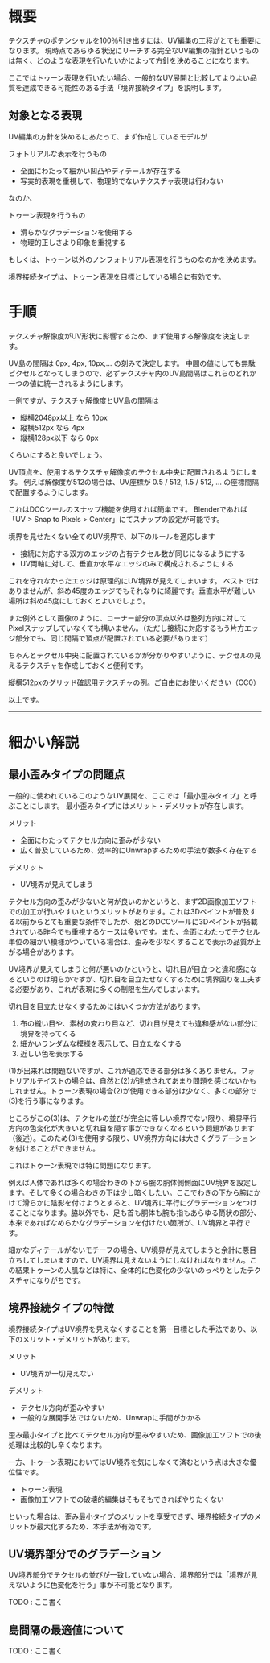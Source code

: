
# 概要

テクスチャのポテンシャルを100％引き出すには、UV編集の工程がとても重要になります。
現時点であらゆる状況にリーチする完全なUV編集の指針というものは無く、どのような表現を行いたいかによって方針を決めることになります。

ここではトゥーン表現を行いたい場合、一般的なUV展開と比較してよりよい品質を達成できる可能性のある手法「境界接続タイプ」を説明します。

## 対象となる表現

UV編集の方針を決めるにあたって、まず作成しているモデルが

フォトリアルな表示を行うもの

* 全面にわたって細かい凹凸やディテールが存在する
* 写実的表現を重視して、物理的でないテクスチャ表現は行わない

なのか、

トゥーン表現を行うもの

* 滑らかなグラデーションを使用する
* 物理的正しさより印象を重視する

もしくは、トゥーン以外のノンフォトリアル表現を行うものなのかを決めます。

境界接続タイプは、トゥーン表現を目標としている場合に有効です。


# 手順

テクスチャ解像度がUV形状に影響するため、まず使用する解像度を決定します。

UV島の間隔は 0px, 4px, 10px,... の刻みで決定します。
中間の値にしても無駄ピクセルとなってしまうので、必ずテクスチャ内のUV島間隔はこれらのどれか一つの値に統一されるようにします。

一例ですが、テクスチャ解像度とUV島の間隔は

* 縦横2048px以上 なら 10px
* 縦横512px なら 4px
* 縦横128px以下 なら 0px

くらいにすると良いでしょう。

UV頂点を、使用するテクスチャ解像度のテクセル中央に配置されるようにします。
例えば解像度が512の場合は、UV座標が 0.5 / 512, 1.5 / 512, ... の座標間隔で配置するようにします。

これはDCCツールのスナップ機能を使用すれば簡単です。
Blenderであれば「UV > Snap to Pixels > Center」にてスナップの設定が可能です。

境界を見せたくない全てのUV境界で、以下のルールを適応します

* 接続に対応する双方のエッジの占有テクセル数が同じになるようにする
* UV両軸に対して、垂直か水平なエッジのみで構成されるようにする

これを守れなかったエッジは原理的にUV境界が見えてしまいます。
ベストではありませんが、斜め45度のエッジでもそれなりに綺麗です。垂直水平が難しい場所は斜め45度にしておくとよいでしょう。

また例外として画像のように、コーナー部分の頂点以外は整列方向に対してPixelスナップしていなくても構いません。（ただし接続に対応するもう片方エッジ部分でも、同じ間隔で頂点が配置されている必要があります）

ちゃんとテクセル中央に配置されているかが分かりやすいように、テクセルの見えるテクスチャを作成しておくと便利です。

縦横512pxのグリッド確認用テクスチャの例。ご自由にお使いください（CC0）

以上です。

---

# 細かい解説

## 最小歪みタイプの問題点

一般的に使われているこのようなUV展開を、ここでは「最小歪みタイプ」と呼ぶことにします。
最小歪みタイプにはメリット・デメリットが存在します。

メリット

* 全面にわたってテクセル方向に歪みが少ない
* 広く普及しているため、効率的にUnwrapするための手法が数多く存在する

デメリット

* UV境界が見えてしまう

テクセル方向の歪みが少ないと何が良いのかというと、まず2D画像加工ソフトでの加工が行いやすいというメリットがあります。これは3Dペイントが普及する以前からとても重要な条件でしたが、殆どのDCCツールに3Dペイントが搭載されている昨今でも重視するケースは多いです。また、全面にわたってテクセル単位の細かい模様がついている場合は、歪みを少なくすることで表示の品質が上がる場合があります。

UV境界が見えてしまうと何が悪いのかというと、切れ目が目立つと違和感になるというのは明らかですが、切れ目を目立たせなくするために境界回りを工夫する必要があり、これが表現に多くの制限を生んでしまいます。

切れ目を目立たせなくするためにはいくつか方法があります。

1. 布の縫い目や、素材の変わり目など、切れ目が見えても違和感がない部分に境界を持ってくる
1. 細かいランダムな模様を表示して、目立たなくする
1. 近しい色を表示する

(1)が出来れば問題ないですが、これが適応できる部分は多くありません。フォトリアルテイストの場合は、自然と(2)が達成されてあまり問題を感じないかもしれません。トゥーン表現の場合(2)が使用できる部分は少なく、多くの部分で(3)を行う事になります。

ところがこの(3)は、テクセルの並びが完全に等しい境界でない限り、境界平行方向の色変化が大きいと切れ目を隠す事ができなくなるという問題があります（後述）。このため(3)を使用する限り、UV境界方向には大きくグラデーションを付けることができません。

これはトゥーン表現では特に問題になります。

例えば人体であれば多くの場合わきの下から腕の胴体側側面にUV境界を設定します。そして多くの場合わきの下は少し暗くしたい。ここでわきの下から腕にかけて滑らかに陰影を付けようとすると、UV境界に平行にグラデーションをつけることになります。脇以外でも、足も首も胴体も腕も指もあらゆる筒状の部分、本来であればなめらかなグラデーションを付けたい箇所が、UV境界と平行です。

細かなディテールがないモチーフの場合、UV境界が見えてしまうと余計に悪目立ちしてしまいますので、UV境界は見えないようにしなければなりません。この結果トゥーンの人肌などは特に、全体的に色変化の少ないのっぺりとしたテクスチャになりがちです。

## 境界接続タイプの特徴

境界接続タイプはUV境界を見えなくすることを第一目標とした手法であり、以下のメリット・デメリットがあります。

メリット

* UV境界が一切見えない

デメリット

* テクセル方向が歪みやすい
* 一般的な展開手法ではないため、Unwrapに手間がかかる

歪み最小タイプと比べてテクセル方向が歪みやすいため、画像加工ソフトでの後処理は比較的し辛くなります。

一方、トゥーン表現においてはUV境界を気にしなくて済むという点は大きな優位性です。

* トゥーン表現
* 画像加工ソフトでの破壊的編集はそもそもできればやりたくない

といった場合は、歪み最小タイプのメリットを享受できず、境界接続タイプのメリットが最大化するため、本手法が有効です。

## UV境界部分でのグラデーション

UV境界部分でテクセルの並びが一致していない場合、境界部分では「境界が見えないように色変化を行う」事が不可能となります。

TODO : ここ書く

## 島間隔の最適値について

TODO : ここ書く


